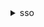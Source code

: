 <details><summary>sso</summary><blockquote>

- **<details><summary>get-role-credentials</summary><blockquote>**

  * --role-name
  * --account-id
  * --access-token
  * --cli-input-json
  * --cli-input-yaml
  * --generate-cli-skeleton


- **<details><summary>help</summary><blockquote>**

  * 


- **<details><summary>list-account-roles</summary><blockquote>**

  * --access-token
  * --account-id
  * --cli-input-json
  * --cli-input-yaml
  * --starting-token
  * --page-size
  * --max-items
  * --generate-cli-skeleton


- **<details><summary>list-accounts</summary><blockquote>**

  * --access-token
  * --cli-input-json
  * --cli-input-yaml
  * --starting-token
  * --page-size
  * --max-items
  * --generate-cli-skeleton


- **<details><summary>login</summary><blockquote>**

  * 


- **<details><summary>logout</summary><blockquote>**

  * 


</blockquote></details>
</blockquote></details>
</blockquote></details>
</blockquote></details>
</blockquote></details>
</blockquote></details>
</blockquote></details>
